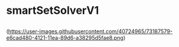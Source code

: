 # smartSetSolverV1
## 

(https://user-images.githubusercontent.com/40724965/73187579-e6cad480-4121-11ea-89d6-a38295d5fae8.png)

